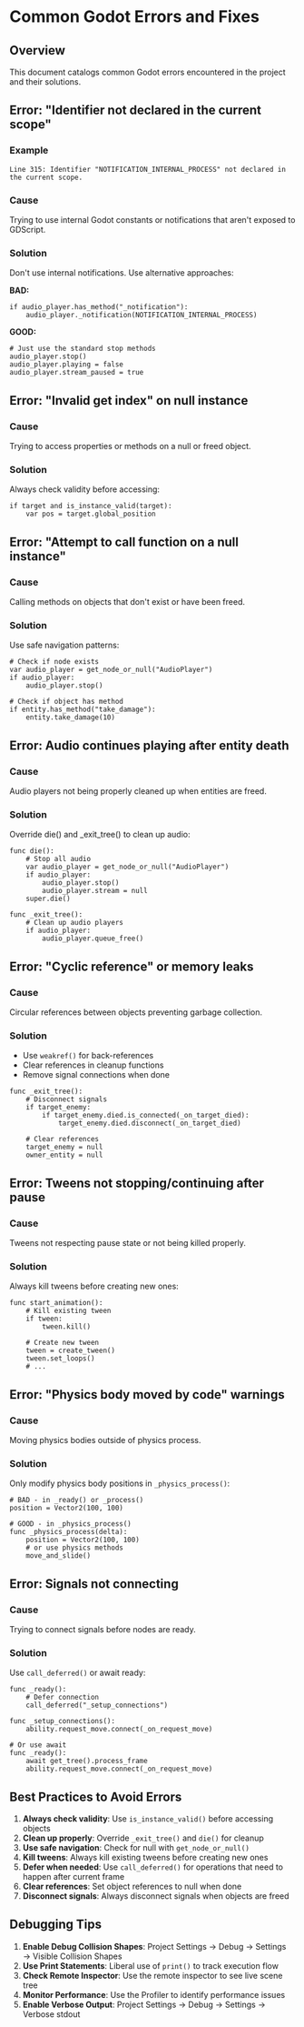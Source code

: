 # Common Godot Errors and Fixes

## Overview
This document catalogs common Godot errors encountered in the project and their solutions.

## Error: "Identifier not declared in the current scope"

### Example
```
Line 315: Identifier "NOTIFICATION_INTERNAL_PROCESS" not declared in the current scope.
```

### Cause
Trying to use internal Godot constants or notifications that aren't exposed to GDScript.

### Solution
Don't use internal notifications. Use alternative approaches:

**BAD:**
```gdscript
if audio_player.has_method("_notification"):
    audio_player._notification(NOTIFICATION_INTERNAL_PROCESS)
```

**GOOD:**
```gdscript
# Just use the standard stop methods
audio_player.stop()
audio_player.playing = false
audio_player.stream_paused = true
```

## Error: "Invalid get index" on null instance

### Cause
Trying to access properties or methods on a null or freed object.

### Solution
Always check validity before accessing:

```gdscript
if target and is_instance_valid(target):
    var pos = target.global_position
```

## Error: "Attempt to call function on a null instance"

### Cause
Calling methods on objects that don't exist or have been freed.

### Solution
Use safe navigation patterns:

```gdscript
# Check if node exists
var audio_player = get_node_or_null("AudioPlayer")
if audio_player:
    audio_player.stop()

# Check if object has method
if entity.has_method("take_damage"):
    entity.take_damage(10)
```

## Error: Audio continues playing after entity death

### Cause
Audio players not being properly cleaned up when entities are freed.

### Solution
Override die() and _exit_tree() to clean up audio:

```gdscript
func die():
    # Stop all audio
    var audio_player = get_node_or_null("AudioPlayer")
    if audio_player:
        audio_player.stop()
        audio_player.stream = null
    super.die()

func _exit_tree():
    # Clean up audio players
    if audio_player:
        audio_player.queue_free()
```

## Error: "Cyclic reference" or memory leaks

### Cause
Circular references between objects preventing garbage collection.

### Solution
- Use `weakref()` for back-references
- Clear references in cleanup functions
- Remove signal connections when done

```gdscript
func _exit_tree():
    # Disconnect signals
    if target_enemy:
        if target_enemy.died.is_connected(_on_target_died):
            target_enemy.died.disconnect(_on_target_died)
    
    # Clear references
    target_enemy = null
    owner_entity = null
```

## Error: Tweens not stopping/continuing after pause

### Cause
Tweens not respecting pause state or not being killed properly.

### Solution
Always kill tweens before creating new ones:

```gdscript
func start_animation():
    # Kill existing tween
    if tween:
        tween.kill()
    
    # Create new tween
    tween = create_tween()
    tween.set_loops()
    # ...
```

## Error: "Physics body moved by code" warnings

### Cause
Moving physics bodies outside of physics process.

### Solution
Only modify physics body positions in `_physics_process()`:

```gdscript
# BAD - in _ready() or _process()
position = Vector2(100, 100)

# GOOD - in _physics_process()
func _physics_process(delta):
    position = Vector2(100, 100)
    # or use physics methods
    move_and_slide()
```

## Error: Signals not connecting

### Cause
Trying to connect signals before nodes are ready.

### Solution
Use `call_deferred()` or await ready:

```gdscript
func _ready():
    # Defer connection
    call_deferred("_setup_connections")

func _setup_connections():
    ability.request_move.connect(_on_request_move)

# Or use await
func _ready():
    await get_tree().process_frame
    ability.request_move.connect(_on_request_move)
```

## Best Practices to Avoid Errors

1. **Always check validity**: Use `is_instance_valid()` before accessing objects
2. **Clean up properly**: Override `_exit_tree()` and `die()` for cleanup
3. **Use safe navigation**: Check for null with `get_node_or_null()`
4. **Kill tweens**: Always kill existing tweens before creating new ones
5. **Defer when needed**: Use `call_deferred()` for operations that need to happen after current frame
6. **Clear references**: Set object references to null when done
7. **Disconnect signals**: Always disconnect signals when objects are freed

## Debugging Tips

1. **Enable Debug Collision Shapes**: Project Settings → Debug → Settings → Visible Collision Shapes
2. **Use Print Statements**: Liberal use of `print()` to track execution flow
3. **Check Remote Inspector**: Use the remote inspector to see live scene tree
4. **Monitor Performance**: Use the Profiler to identify performance issues
5. **Enable Verbose Output**: Project Settings → Debug → Settings → Verbose stdout